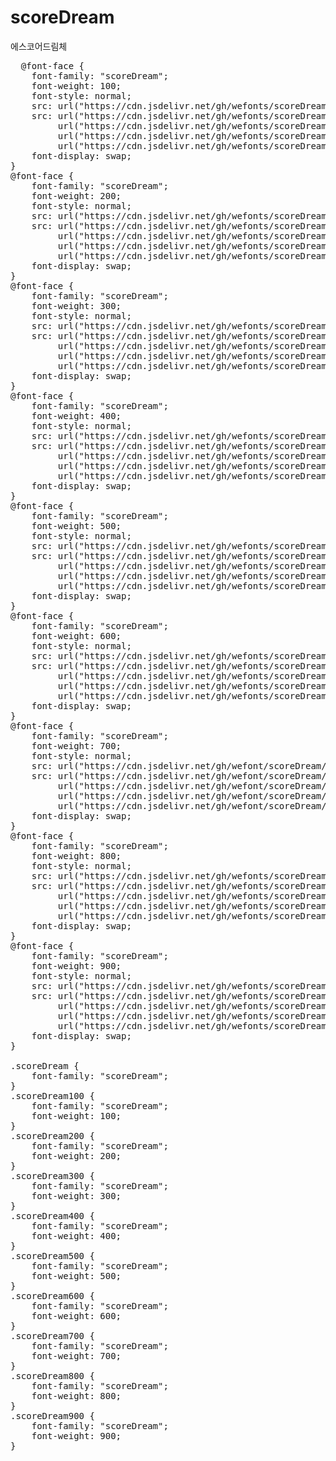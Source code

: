 # scoreDream
에스코어드림체

<pre>
  @font-face {
    font-family: "scoreDream";
    font-weight: 100;
    font-style: normal;
    src: url("https://cdn.jsdelivr.net/gh/wefonts/scoreDream/scoreDream1-thin.eot");
    src: url("https://cdn.jsdelivr.net/gh/wefonts/scoreDream/scoreDream1-thin.eot?#iefix") format("embedded-opentype"),
         url("https://cdn.jsdelivr.net/gh/wefonts/scoreDream/scoreDream1-thin.woff2") format("woff2"),
         url("https://cdn.jsdelivr.net/gh/wefonts/scoreDream/scoreDream1-thin.woff") format("woff"),
         url("https://cdn.jsdelivr.net/gh/wefonts/scoreDream/scoreDream1-thin.otf") format("truetype");
    font-display: swap;
}
@font-face {
    font-family: "scoreDream";
    font-weight: 200;
    font-style: normal;
    src: url("https://cdn.jsdelivr.net/gh/wefonts/scoreDream/scoreDream2-ExtraLight.eot");
    src: url("https://cdn.jsdelivr.net/gh/wefonts/scoreDream/scoreDream2-ExtraLight.eot?#iefix") format("embedded-opentype"),
         url("https://cdn.jsdelivr.net/gh/wefonts/scoreDream/scoreDream2-ExtraLight.woff2") format("woff2"),
         url("https://cdn.jsdelivr.net/gh/wefonts/scoreDream/scoreDream2-ExtraLight.woff") format("woff"),
         url("https://cdn.jsdelivr.net/gh/wefonts/scoreDream/scoreDream2-ExtraLight.otf") format("truetype");
    font-display: swap;
}
@font-face {
    font-family: "scoreDream";
    font-weight: 300;
    font-style: normal;
    src: url("https://cdn.jsdelivr.net/gh/wefonts/scoreDream/scoreDream3-Light.eot");
    src: url("https://cdn.jsdelivr.net/gh/wefonts/scoreDream/scoreDream3-Light.eot?#iefix") format("embedded-opentype"),
         url("https://cdn.jsdelivr.net/gh/wefonts/scoreDream/scoreDream3-Light.woff2") format("woff2"),
         url("https://cdn.jsdelivr.net/gh/wefonts/scoreDream/scoreDream3-Light.woff") format("woff"),
         url("https://cdn.jsdelivr.net/gh/wefonts/scoreDream/scoreDream3-Light.otf") format("truetype");
    font-display: swap;
}
@font-face {
    font-family: "scoreDream";
    font-weight: 400;
    font-style: normal;
    src: url("https://cdn.jsdelivr.net/gh/wefonts/scoreDream/scoreDream4-Regular.eot");
    src: url("https://cdn.jsdelivr.net/gh/wefonts/scoreDream/scoreDream4-Regular.eot?#iefix") format("embedded-opentype"),
         url("https://cdn.jsdelivr.net/gh/wefonts/scoreDream/scoreDream4-Regular.woff2") format("woff2"),
         url("https://cdn.jsdelivr.net/gh/wefonts/scoreDream/scoreDream4-Regular.woff") format("woff"),
         url("https://cdn.jsdelivr.net/gh/wefonts/scoreDream/scoreDream4-Regular.otf") format("truetype");
    font-display: swap;
}
@font-face {
    font-family: "scoreDream";
    font-weight: 500;
    font-style: normal;
    src: url("https://cdn.jsdelivr.net/gh/wefonts/scoreDream/scoreDream5-Medium.eot");
    src: url("https://cdn.jsdelivr.net/gh/wefonts/scoreDream/scoreDream5-Medium.eot?#iefix") format("embedded-opentype"),
         url("https://cdn.jsdelivr.net/gh/wefonts/scoreDream/scoreDream5-Medium.woff2") format("woff2"),
         url("https://cdn.jsdelivr.net/gh/wefonts/scoreDream/scoreDream5-Medium.woff") format("woff"),
         url("https://cdn.jsdelivr.net/gh/wefonts/scoreDream/scoreDream5-Medium.otf") format("truetype");
    font-display: swap;
}
@font-face {
    font-family: "scoreDream";
    font-weight: 600;
    font-style: normal;
    src: url("https://cdn.jsdelivr.net/gh/wefonts/scoreDream/scoreDream6-Bold.eot");
    src: url("https://cdn.jsdelivr.net/gh/wefonts/scoreDream/scoreDream6-Bold.eot?#iefix") format("embedded-opentype"),
         url("https://cdn.jsdelivr.net/gh/wefonts/scoreDream/scoreDream6-Bold.woff2") format("woff2"),
         url("https://cdn.jsdelivr.net/gh/wefonts/scoreDream/scoreDream6-Bold.woff") format("woff"),
         url("https://cdn.jsdelivr.net/gh/wefonts/scoreDream/scoreDream6-Bold.otf") format("truetype");
    font-display: swap;
}
@font-face {
    font-family: "scoreDream";
    font-weight: 700;
    font-style: normal;
    src: url("https://cdn.jsdelivr.net/gh/wefont/scoreDream/scoreDream7-ExtraBold.eot");
    src: url("https://cdn.jsdelivr.net/gh/wefont/scoreDream/scoreDream7-ExtraBold.eot?#iefix") format("embedded-opentype"),
         url("https://cdn.jsdelivr.net/gh/wefont/scoreDream/scoreDream7-ExtraBold.woff2") format("woff2"),
         url("https://cdn.jsdelivr.net/gh/wefont/scoreDream/scoreDream7-ExtraBold.woff") format("woff"),
         url("https://cdn.jsdelivr.net/gh/wefont/scoreDream/scoreDream7-ExtraBold.otf") format("truetype");
    font-display: swap;
}
@font-face {
    font-family: "scoreDream";
    font-weight: 800;
    font-style: normal;
    src: url("https://cdn.jsdelivr.net/gh/wefonts/scoreDream/scoreDream-Heavy.eot");
    src: url("https://cdn.jsdelivr.net/gh/wefonts/scoreDream/scoreDream-Heavy.eot?#iefix") format("embedded-opentype"),
         url("https://cdn.jsdelivr.net/gh/wefonts/scoreDream/scoreDream-Heavy.woff2") format("woff2"),
         url("https://cdn.jsdelivr.net/gh/wefonts/scoreDream/scoreDream-Heavy.woff") format("woff"),
         url("https://cdn.jsdelivr.net/gh/wefonts/scoreDream/scoreDream-Heavy.otf") format("truetype");
    font-display: swap;
}
@font-face {
    font-family: "scoreDream";
    font-weight: 900;
    font-style: normal;
    src: url("https://cdn.jsdelivr.net/gh/wefonts/scoreDream/scoreDream9-Black.eot");
    src: url("https://cdn.jsdelivr.net/gh/wefonts/scoreDream/scoreDream9-Black.eot?#iefix") format("embedded-opentype"),
         url("https://cdn.jsdelivr.net/gh/wefonts/scoreDream/scoreDream9-Black.woff2") format("woff2"),
         url("https://cdn.jsdelivr.net/gh/wefonts/scoreDream/scoreDream9-Black.woff") format("woff"),
         url("https://cdn.jsdelivr.net/gh/wefonts/scoreDream/scoreDream9-Black.otf") format("truetype");
    font-display: swap;
}

.scoreDream {
    font-family: "scoreDream";
}
.scoreDream100 {
    font-family: "scoreDream";
    font-weight: 100;
}
.scoreDream200 {
    font-family: "scoreDream";
    font-weight: 200;
}
.scoreDream300 {
    font-family: "scoreDream";
    font-weight: 300;
}
.scoreDream400 {
    font-family: "scoreDream";
    font-weight: 400;
}
.scoreDream500 {
    font-family: "scoreDream";
    font-weight: 500;
}
.scoreDream600 {
    font-family: "scoreDream";
    font-weight: 600;
}
.scoreDream700 {
    font-family: "scoreDream";
    font-weight: 700;
}
.scoreDream800 {
    font-family: "scoreDream";
    font-weight: 800;
}
.scoreDream900 {
    font-family: "scoreDream";
    font-weight: 900;
}
</pre>
